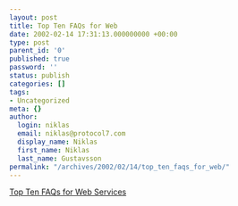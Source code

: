 ```yaml
---
layout: post
title: Top Ten FAQs for Web
date: 2002-02-14 17:31:13.000000000 +00:00
type: post
parent_id: '0'
published: true
password: ''
status: publish
categories: []
tags:
- Uncategorized
meta: {}
author:
  login: niklas
  email: niklas@protocol7.com
  display_name: Niklas
  first_name: Niklas
  last_name: Gustavsson
permalink: "/archives/2002/02/14/top_ten_faqs_for_web/"
---
```

[Top Ten FAQs for Web Services](http://www.oreillynet.com/lpt/a//webservices/2002/02/12/webservicefaqs.html)

